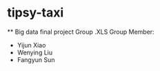 # tipsy-taxi
** Big data final project
Group .XLS
Group Member:
- Yijun Xiao
- Wenying Liu
- Fangyun Sun
